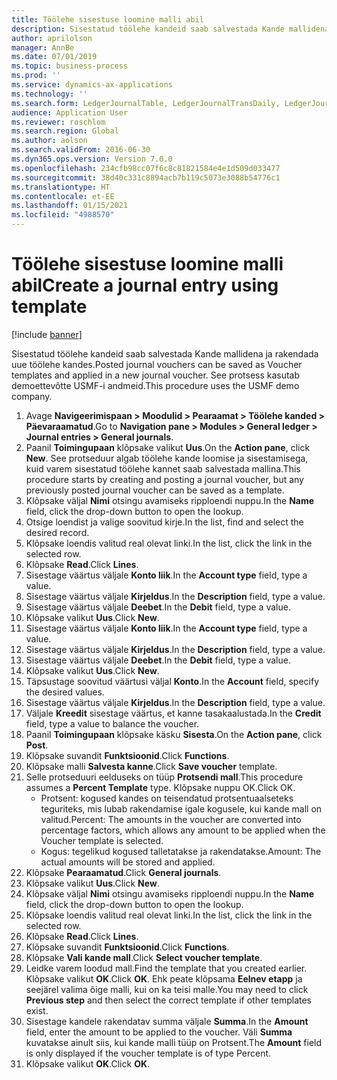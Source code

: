 ```yaml
---
title: Töölehe sisestuse loomine malli abil
description: Sisestatud töölehe kandeid saab salvestada Kande mallidena ja rakendada uue töölehe kandes.
author: aprilolson
manager: AnnBe
ms.date: 07/01/2019
ms.topic: business-process
ms.prod: ''
ms.service: dynamics-ax-applications
ms.technology: ''
ms.search.form: LedgerJournalTable, LedgerJournalTransDaily, LedgerJournalTransVoucherTemplate
audience: Application User
ms.reviewer: roschlom
ms.search.region: Global
ms.author: aolson
ms.search.validFrom: 2016-06-30
ms.dyn365.ops.version: Version 7.0.0
ms.openlocfilehash: 234cfb98cc07f6c8c81821584e4e1d509d033477
ms.sourcegitcommit: 38d40c331c8894acb7b119c5073e3088b54776c1
ms.translationtype: HT
ms.contentlocale: et-EE
ms.lasthandoff: 01/15/2021
ms.locfileid: "4988570"
---
```

# <a name="create-a-journal-entry-using-template"></a><span data-ttu-id="1bcaf-103">Töölehe sisestuse loomine malli abil</span><span class="sxs-lookup"><span data-stu-id="1bcaf-103">Create a journal entry using template</span></span>

[!include [banner](../../includes/banner.md)]

<span data-ttu-id="1bcaf-104">Sisestatud töölehe kandeid saab salvestada Kande mallidena ja rakendada uue töölehe kandes.</span><span class="sxs-lookup"><span data-stu-id="1bcaf-104">Posted journal vouchers can be saved as Voucher templates and applied in a new journal voucher.</span></span> <span data-ttu-id="1bcaf-105">See protsess kasutab demoettevõtte USMF-i andmeid.</span><span class="sxs-lookup"><span data-stu-id="1bcaf-105">This procedure uses the USMF demo company.</span></span>

1. <span data-ttu-id="1bcaf-106">Avage **Navigeerimispaan > Moodulid > Pearaamat > Töölehe kanded > Päevaraamatud**.</span><span class="sxs-lookup"><span data-stu-id="1bcaf-106">Go to **Navigation pane > Modules > General ledger > Journal entries > General journals**.</span></span>
2. <span data-ttu-id="1bcaf-107">Paanil **Toimingupaan** klõpsake valikut **Uus**.</span><span class="sxs-lookup"><span data-stu-id="1bcaf-107">On the **Action pane**, click **New**.</span></span> <span data-ttu-id="1bcaf-108">See protseduur algab töölehe kande loomise ja sisestamisega, kuid varem sisestatud töölehe kannet saab salvestada mallina.</span><span class="sxs-lookup"><span data-stu-id="1bcaf-108">This procedure starts by creating and posting a journal voucher, but any previously posted journal voucher can be saved as a template.</span></span>  
3. <span data-ttu-id="1bcaf-109">Klõpsake väljal **Nimi** otsingu avamiseks ripploendi nuppu.</span><span class="sxs-lookup"><span data-stu-id="1bcaf-109">In the **Name** field, click the drop-down button to open the lookup.</span></span>
4. <span data-ttu-id="1bcaf-110">Otsige loendist ja valige soovitud kirje.</span><span class="sxs-lookup"><span data-stu-id="1bcaf-110">In the list, find and select the desired record.</span></span>
5. <span data-ttu-id="1bcaf-111">Klõpsake loendis valitud real olevat linki.</span><span class="sxs-lookup"><span data-stu-id="1bcaf-111">In the list, click the link in the selected row.</span></span>
6. <span data-ttu-id="1bcaf-112">Klõpsake **Read**.</span><span class="sxs-lookup"><span data-stu-id="1bcaf-112">Click **Lines**.</span></span>
7. <span data-ttu-id="1bcaf-113">Sisestage väärtus väljale **Konto liik**.</span><span class="sxs-lookup"><span data-stu-id="1bcaf-113">In the **Account type** field, type a value.</span></span>
8. <span data-ttu-id="1bcaf-114">Sisestage väärtus väljale **Kirjeldus**.</span><span class="sxs-lookup"><span data-stu-id="1bcaf-114">In the **Description** field, type a value.</span></span>
9. <span data-ttu-id="1bcaf-115">Sisestage väärtus väljale **Deebet**.</span><span class="sxs-lookup"><span data-stu-id="1bcaf-115">In the **Debit** field, type a value.</span></span>
10. <span data-ttu-id="1bcaf-116">Klõpsake valikut **Uus**.</span><span class="sxs-lookup"><span data-stu-id="1bcaf-116">Click **New**.</span></span>
11. <span data-ttu-id="1bcaf-117">Sisestage väärtus väljale **Konto liik**.</span><span class="sxs-lookup"><span data-stu-id="1bcaf-117">In the **Account type** field, type a value.</span></span>
12. <span data-ttu-id="1bcaf-118">Sisestage väärtus väljale **Kirjeldus**.</span><span class="sxs-lookup"><span data-stu-id="1bcaf-118">In the **Description** field, type a value.</span></span>
13. <span data-ttu-id="1bcaf-119">Sisestage väärtus väljale **Deebet**.</span><span class="sxs-lookup"><span data-stu-id="1bcaf-119">In the **Debit** field, type a value.</span></span>
14. <span data-ttu-id="1bcaf-120">Klõpsake valikut **Uus**.</span><span class="sxs-lookup"><span data-stu-id="1bcaf-120">Click **New**.</span></span>
14. <span data-ttu-id="1bcaf-121">Täpsustage soovitud väärtusi väljal **Konto**.</span><span class="sxs-lookup"><span data-stu-id="1bcaf-121">In the **Account** field, specify the desired values.</span></span>
15. <span data-ttu-id="1bcaf-122">Sisestage väärtus väljale **Kirjeldus**.</span><span class="sxs-lookup"><span data-stu-id="1bcaf-122">In the **Description** field, type a value.</span></span>
16. <span data-ttu-id="1bcaf-123">Väljale **Kreedit** sisestage väärtus, et kanne tasakaalustada.</span><span class="sxs-lookup"><span data-stu-id="1bcaf-123">In the **Credit** field, type a value to balance the voucher.</span></span>
17. <span data-ttu-id="1bcaf-124">Paanil **Toimingupaan** klõpsake käsku **Sisesta**.</span><span class="sxs-lookup"><span data-stu-id="1bcaf-124">On the **Action pane**, click **Post**.</span></span>
18. <span data-ttu-id="1bcaf-125">Klõpsake suvandit **Funktsioonid**.</span><span class="sxs-lookup"><span data-stu-id="1bcaf-125">Click **Functions**.</span></span>
19. <span data-ttu-id="1bcaf-126">Klõpsake malli **Salvesta kanne**.</span><span class="sxs-lookup"><span data-stu-id="1bcaf-126">Click **Save voucher** template.</span></span>
20. <span data-ttu-id="1bcaf-127">Selle protseduuri eelduseks on tüüp **Protsendi mall**.</span><span class="sxs-lookup"><span data-stu-id="1bcaf-127">This procedure assumes a **Percent Template** type.</span></span> <span data-ttu-id="1bcaf-128">Klõpsake nuppu OK.</span><span class="sxs-lookup"><span data-stu-id="1bcaf-128">Click OK.</span></span>
    - <span data-ttu-id="1bcaf-129">Protsent: kogused kandes on teisendatud protsentuaalseteks teguriteks, mis lubab rakendamise igale kogusele, kui kande mall on valitud.</span><span class="sxs-lookup"><span data-stu-id="1bcaf-129">Percent: The amounts in the voucher are converted into percentage factors, which allows any amount to be applied when the Voucher template is selected.</span></span>
    - <span data-ttu-id="1bcaf-130">Kogus: tegelikud kogused talletatakse ja rakendatakse.</span><span class="sxs-lookup"><span data-stu-id="1bcaf-130">Amount: The actual amounts will be stored and applied.</span></span>  
21. <span data-ttu-id="1bcaf-131">Klõpsake **Pearaamatud**.</span><span class="sxs-lookup"><span data-stu-id="1bcaf-131">Click **General journals**.</span></span>
22. <span data-ttu-id="1bcaf-132">Klõpsake valikut **Uus**.</span><span class="sxs-lookup"><span data-stu-id="1bcaf-132">Click **New**.</span></span>
23. <span data-ttu-id="1bcaf-133">Klõpsake väljal **Nimi** otsingu avamiseks ripploendi nuppu.</span><span class="sxs-lookup"><span data-stu-id="1bcaf-133">In the **Name** field, click the drop-down button to open the lookup.</span></span>
24. <span data-ttu-id="1bcaf-134">Klõpsake loendis valitud real olevat linki.</span><span class="sxs-lookup"><span data-stu-id="1bcaf-134">In the list, click the link in the selected row.</span></span>
25. <span data-ttu-id="1bcaf-135">Klõpsake **Read**.</span><span class="sxs-lookup"><span data-stu-id="1bcaf-135">Click **Lines**.</span></span>
26. <span data-ttu-id="1bcaf-136">Klõpsake suvandit **Funktsioonid**.</span><span class="sxs-lookup"><span data-stu-id="1bcaf-136">Click **Functions**.</span></span>
27. <span data-ttu-id="1bcaf-137">Klõpsake **Vali kande mall**.</span><span class="sxs-lookup"><span data-stu-id="1bcaf-137">Click **Select voucher template**.</span></span>
28. <span data-ttu-id="1bcaf-138">Leidke varem loodud mall.</span><span class="sxs-lookup"><span data-stu-id="1bcaf-138">Find the template that you created earlier.</span></span> <span data-ttu-id="1bcaf-139">Klõpsake valikut **OK**.</span><span class="sxs-lookup"><span data-stu-id="1bcaf-139">Click **OK**.</span></span> <span data-ttu-id="1bcaf-140">Ehk peate klõpsama **Eelnev etapp** ja seejärel valima õige malli, kui on ka teisi malle.</span><span class="sxs-lookup"><span data-stu-id="1bcaf-140">You may need to click **Previous step** and then select the correct template if other templates exist.</span></span>  
29. <span data-ttu-id="1bcaf-141">Sisestage kandele rakendatav summa väljale **Summa**.</span><span class="sxs-lookup"><span data-stu-id="1bcaf-141">In the **Amount** field, enter the amount to be applied to the voucher.</span></span> <span data-ttu-id="1bcaf-142">Väli **Summa** kuvatakse ainult siis, kui kande malli tüüp on Protsent.</span><span class="sxs-lookup"><span data-stu-id="1bcaf-142">The **Amount** field is only displayed if the voucher template is of type Percent.</span></span>  
30. <span data-ttu-id="1bcaf-143">Klõpsake valikut **OK**.</span><span class="sxs-lookup"><span data-stu-id="1bcaf-143">Click **OK**.</span></span>


